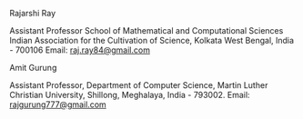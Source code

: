 Rajarshi Ray

Assistant Professor
School of Mathematical and Computational Sciences
Indian Association for the Cultivation of Science, Kolkata
West Bengal, India - 700106
Email: raj.ray84@gmail.com

Amit Gurung

Assistant Professor, Department of Computer Science,
Martin Luther Christian University,
Shillong, Meghalaya, India - 793002.
Email: rajgurung777@gmail.com
